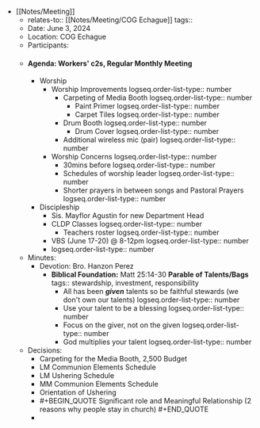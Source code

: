- [[Notes/Meeting]]
	- relates-to:: [[Notes/Meeting/COG Echague]] 
	  tags::
	- Date: June 3, 2024
	- Location: COG Echague
	- Participants:
	- #### Agenda: Workers' c2s, Regular Monthly Meeting
		- Worship
			- Worship Improvements
			  logseq.order-list-type:: number
				- Carpeting of Media Booth
				  logseq.order-list-type:: number
					- Paint Primer
					  logseq.order-list-type:: number
					- Carpet Tiles
					  logseq.order-list-type:: number
				- Drum Booth
				  logseq.order-list-type:: number
					- Drum Cover
					  logseq.order-list-type:: number
				- Additional wireless mic (pair)
				  logseq.order-list-type:: number
			- Worship Concerns
			  logseq.order-list-type:: number
				- 30mins before
				  logseq.order-list-type:: number
				- Schedules of worship leader
				  logseq.order-list-type:: number
				- Shorter prayers in between songs and Pastoral Prayers
				  logseq.order-list-type:: number
		- Discipleship
			- Sis. Mayflor Agustin for new Department Head
			- CLDP Classes
			  logseq.order-list-type:: number
				- Teachers roster
				  logseq.order-list-type:: number
			- VBS (June 17-20) @ 8-12pm
			  logseq.order-list-type:: number
			- logseq.order-list-type:: number
	- Minutes:
		- Devotion: Bro. Hanzon Perez
			- **Biblical Foundation:** Matt 25:14-30 **Parable of Talents/Bags**
			  tags:: stewardship, investment, responsibility
				- All has been ***given*** talents so be faithful stewards (we don't own our talents)
				  logseq.order-list-type:: number
				- Use your talent to be a blessing
				  logseq.order-list-type:: number
				- Focus on the giver, not on the given
				  logseq.order-list-type:: number
				- God multiplies your talent
				  logseq.order-list-type:: number
	- Decisions:
		- Carpeting for the Media Booth, 2,500 Budget
		- LM Communion Elements Schedule
		- LM Ushering Schedule
		- MM Communion Elements Schedule
		- Orientation of Ushering
		- #+BEGIN_QUOTE
		  Significant role and Meaningful Relationship (2 reasons why people stay in church)
		  #+END_QUOTE
		-